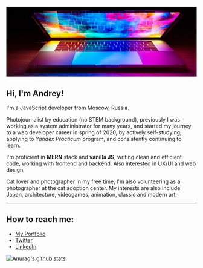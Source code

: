 ![Header](./laptop.jpg)

## Hi, I'm Andrey!

I'm a JavaScript developer from Moscow, Russia.

Photojournalist by education (no STEM background), previously I was working as a system administrator for many years, and started my journey to a web developer career in spring of 2020, by actively self-studying, applying to *Yandex Practicum* program, and consistently continuing to learn.

I'm proficient in **MERN** stack and **vanilla JS**, writing clean and efficient code, working with frontend and backend. Also interested in UX/UI and web design.

Cat lover and photographer in my free time, I'm also volunteering as a photographer at the cat adoption center. My interests are also include Japan, architecture, videogames, animation, classic and modern art.

---
## How to reach me:

* [My Portfolio](https://catlogic.ru/)
* [Twitter](https://twitter.com/cat__logic)
* [LinkedIn](https://www.linkedin.com/in/cat-logic/)

[![Anurag's github stats](https://github-readme-stats.vercel.app/api?username=cat-street&show_icons=true&theme=ayu-mirage)](https://github.com/anuraghazra/github-readme-stats)
